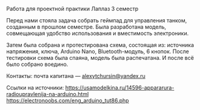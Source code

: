 Работа для проектной практики Лаплаз 3 семестр

Перед нами стояла задача собрать геймпад для управления танком, созданным в прошлом семестре. Была разработана модель, совмещающая удобство использования и вместимость электроники.

Затем была собрана и протестирована схема, состоящая из: источника напряжения, ключа, Arduino Nano, Bluetooth-модуль, 6 кнопок. После тестировки схема была спаяна, модель была распечатана. И после всё было собрано воедино.

Контакты:
почта капитана — alexytchursin@yandex.ru

Ссылки на источники: 
https://usamodelkina.ru/14596-appararura-radioupravlenija-na-arduino.html
https://electronoobs.com/eng_arduino_tut86.php
